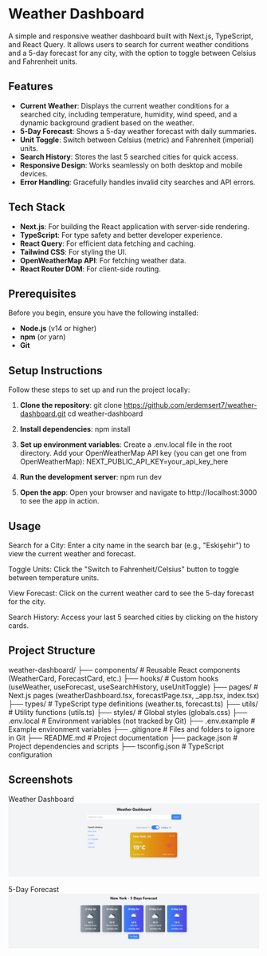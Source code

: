 # Weather Dashboard

A simple and responsive weather dashboard built with Next.js, TypeScript, and React Query. It allows users to search for current weather conditions and a 5-day forecast for any city, with the option to toggle between Celsius and Fahrenheit units.

## Features

- **Current Weather**: Displays the current weather conditions for a searched city, including temperature, humidity, wind speed, and a dynamic background gradient based on the weather.
- **5-Day Forecast**: Shows a 5-day weather forecast with daily summaries.
- **Unit Toggle**: Switch between Celsius (metric) and Fahrenheit (imperial) units.
- **Search History**: Stores the last 5 searched cities for quick access.
- **Responsive Design**: Works seamlessly on both desktop and mobile devices.
- **Error Handling**: Gracefully handles invalid city searches and API errors.

## Tech Stack

- **Next.js**: For building the React application with server-side rendering.
- **TypeScript**: For type safety and better developer experience.
- **React Query**: For efficient data fetching and caching.
- **Tailwind CSS**: For styling the UI.
- **OpenWeatherMap API**: For fetching weather data.
- **React Router DOM**: For client-side routing.

## Prerequisites

Before you begin, ensure you have the following installed:

- **Node.js** (v14 or higher)
- **npm** (or yarn)
- **Git**

## Setup Instructions

Follow these steps to set up and run the project locally:

1. **Clone the repository**:
   git clone https://github.com/erdemsert7/weather-dashboard.git
   cd weather-dashboard

2. **Install dependencies**:
   npm install

3. **Set up environment variables**:
   Create a .env.local file in the root directory.
   Add your OpenWeatherMap API key (you can get one from OpenWeatherMap):
   NEXT_PUBLIC_API_KEY=your_api_key_here

4. **Run the development server**:
   npm run dev

5. **Open the app**:
   Open your browser and navigate to http://localhost:3000 to see the app in action.

## Usage

Search for a City: Enter a city name in the search bar (e.g., "Eskişehir") to view the current weather and forecast.

Toggle Units: Click the "Switch to Fahrenheit/Celsius" button to toggle between temperature units.

View Forecast: Click on the current weather card to see the 5-day forecast for the city.

Search History: Access your last 5 searched cities by clicking on the history cards.

## Project Structure

weather-dashboard/
├── components/ # Reusable React components (WeatherCard, ForecastCard, etc.)
├── hooks/ # Custom hooks (useWeather, useForecast, useSearchHistory, useUnitToggle)
├── pages/ # Next.js pages (weatherDashboard.tsx, forecastPage.tsx, \_app.tsx, index.tsx)
├── types/ # TypeScript type definitions (weather.ts, forecast.ts)
├── utils/ # Utility functions (utils.ts)
├── styles/ # Global styles (globals.css)
├── .env.local # Environment variables (not tracked by Git)
├── .env.example # Example environment variables
├── .gitignore # Files and folders to ignore in Git
├── README.md # Project documentation
├── package.json # Project dependencies and scripts
├── tsconfig.json # TypeScript configuration

## Screenshots

Weather Dashboard
![Weather Dashboard](screenshots/weatherDashboard.png)

5-Day Forecast
![5-Day Forecast](screenshots/forecast.png)
